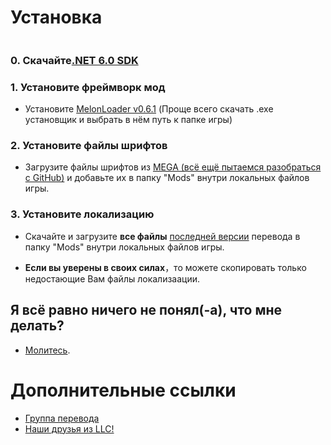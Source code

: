 # Установка[![]()](../../releases)

[![]()](../../releases/latest)
### 0. Скачайте[.NET 6.0 SDK](https://dotnet.microsoft.com/en-us/download/dotnet/thank-you/sdk-6.0.413-windows-x64-installer)
### 1. Установите фреймворк мод
   - Установите [MelonLoader v0.6.1](https://github.com/LavaGang/MelonLoader/releases/tag/v0.6.1)
     (Проще всего скачать .exe установщик и выбрать в нём путь к папке игры)
### 2. Установите файлы шрифтов
   - Загрузите файлы шрифтов из [MEGA (всё ещё пытаемся разобраться с GitHub)](https://mega.nz/folder/eeogzRLK#V2sKlXU5t1UvSEJlCRT0tA) и добавьте их в папку "Mods" внутри локальных файлов игры.
### 3. Установите локализацию
   - Скачайте и загрузите **все файлы** [последней версии](../../releases) перевода в папку "Mods" внутри локальных файлов игры.

   - **Если вы уверены в своих силах**，то можете скопировать только недостающие Вам файлы локализаации.
    
## Я всё равно ничего не понял(-а), что мне делать? 
   - [Молитесь]().
# Дополнительные ссылки
- [Группа перевода](https://vk.com/limbus_company_ru)
- [Наши друзья из LLC!](https://github.com/LocalizeLimbusCompany/LocalizeLimbusCompany)
